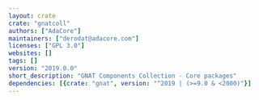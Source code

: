 ```yaml
---
layout: crate
crate: "gnatcoll"
authors: ["AdaCore"]
maintainers: ["derodat@adacore.com"]
licenses: ["GPL 3.0"]
websites: []
tags: []
version: "2019.0.0"
short_description: "GNAT Components Collection - Core packages"
dependencies: [{crate: "gnat", version: "^2019 | (>=9.0 & <2000)"}]
---
```



